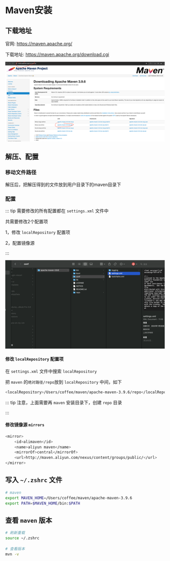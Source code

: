 # Maven安装

## 下载地址

官网: https://maven.apache.org/

下载地址: https://maven.apache.org/download.cgi

![010](./pics/010.png)

## 解压、配置

### 移动文件路径
解压后，把解压得到的文件放到用户目录下的maven目录下

### 配置

::: tip
需要修改的所有配置都在 `settings.xml` 文件中

共需要修改2个配置项

1，修改 `localRepository` 配置项

2，配置镜像源

:::

![011](./pics/011.png)

#### 修改 `localRepository` 配置项


在 `settings.xml` 文件中搜索 `localRepository`

把 `maven` 的`绝对路径/repo`放到 `localRepository` 中间，如下

```bash
<localRepository>/Users/coffee/maven/apache-maven-3.9.6/repo</localRepository>

```
::: tip
注意，上面需要再 `maven` 安装目录下，创建 `repo` 目录

:::

#### 修改镜像源 `mirrors`

```bash
<mirror>
    <id>alimaven</id>
    <name>aliyun maven</name>
    <mirrorOf>central</mirrorOf>
    <url>http://maven.aliyun.com/nexus/content/groups/public/</url>
</mirror>
```

## 写入 `~/.zshrc` 文件

```bash
# maven
export MAVEN_HOME=/Users/coffee/maven/apache-maven-3.9.6
export PATH=$MAVEN_HOME/bin:$PATH

```
## 查看 `maven` 版本

```bash
# 刷新重载
source ~/.zshrc

# 查看版本
mvn -v

```